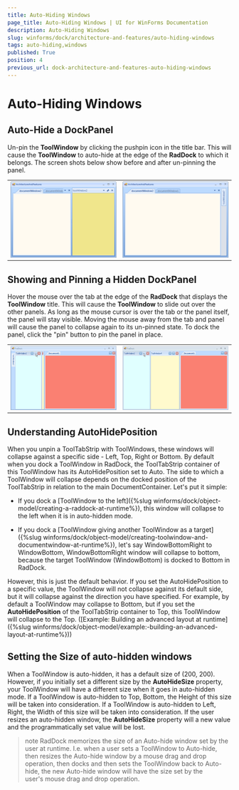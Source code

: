 ```yaml
---
title: Auto-Hiding Windows
page_title: Auto-Hiding Windows | UI for WinForms Documentation
description: Auto-Hiding Windows
slug: winforms/dock/architecture-and-features/auto-hiding-windows
tags: auto-hiding,windows
published: True
position: 4
previous_url: dock-architecture-and-features-auto-hiding-windows
---
```


# Auto-Hiding Windows



## Auto-Hide a DockPanel

Un-pin the __ToolWindow__ by clicking the pushpin icon in the title bar. This will cause the __ToolWindow__ to auto-hide at the edge of the __RadDock__ to which it belongs. The screen shots below show before and after un-pinning the panel.

|||
|----|----|
|![dock-architecture-and-features-auto-hiding-windows 001](images/dock-architecture-and-features-auto-hiding-windows001.png)|![dock-architecture-and-features-auto-hiding-windows 002](images/dock-architecture-and-features-auto-hiding-windows002.png)|



## Showing and Pinning a Hidden DockPanel

Hover the mouse over the tab at the edge of the __RadDock__ that displays the __ToolWindow__ title. This will cause the __ToolWindow__ to slide out over the other panels. As long as the mouse cursor is over the tab or the panel itself, the panel will stay visible. Moving the mouse away from the tab and panel will cause the panel to collapse again to its un-pinned state. To dock the panel, click the "pin" button to pin the panel in place.


|||
|----|----|
|![dock-architecture-and-features-auto-hiding-windows 003](images/dock-architecture-and-features-auto-hiding-windows003.png)|![dock-architecture-and-features-auto-hiding-windows 004](images/dock-architecture-and-features-auto-hiding-windows004.png)|
 

## Understanding AutoHidePosition

When you unpin a ToolTabStrip with ToolWindows, these windows will collapse against a specific side - Left, Top, Right or Bottom. By default when you dock a ToolWindow in RadDock, the ToolTabStrip container of this ToolWindow has its AutoHidePosition set to Auto. The side to which a ToolWindow will collapse depends on the docked position of the ToolTabStrip in relation to the main DocumentContainer. Let's put it simple:

* If you dock a [ToolWindow to the left]({%slug winforms/dock/object-model/creating-a-raddock-at-runtime%}), this window will collapse to the left when it is in auto-hidden mode. 
            

* If you dock a [ToolWindow giving another ToolWindow as a target]({%slug winforms/dock/object-model/creating-toolwindow-and-documentwindow-at-runtime%}), let's say WindowBottomRight to WindowBottom, WindowBottomRight window will collapse to bottom, because the target ToolWindow (WindowBottom) is docked to Bottom in RadDock.

However, this is just the default behavior. If you set the AutoHidePosition to a specific value, the ToolWindow will not collapse against its default side, but it will collapse against the direction you have specified. For example, by default a ToolWindow may collapse to Bottom, but if you set the __AutoHidePosition__ of the ToolTabStrip container to Top, this ToolWindow will collapse to the Top. ([Example: Building an advanced layout at runtime]({%slug winforms/dock/object-model/example:-building-an-advanced-layout-at-runtime%}))

 
## Setting the Size of auto-hidden windows

When a ToolWindow is auto-hidden, it has a default size of (200, 200). However, if you initially set a different size by the __AutoHideSize__ property, your ToolWindow will have a different size when it goes in auto-hidden mode. If a ToolWindow is auto-hidden to Top, Bottom, the Height of this size will be taken into consideration. If a ToolWindow is auto-hidden to Left, Right, the Width of this size will be taken into consideration. If the user resizes an auto-hidden window, the __AutoHideSize__ property will a new value and the programmatically set value will be lost. 
 
>note RadDock memorizes the size of an Auto-hide window set by the user at runtime. I.e. when a user sets a ToolWindow to Auto-hide, then resizes the Auto-hide window by a mouse drag and drop operation, then docks and then sets the ToolWindow back to Auto-hide, the new Auto-hide window will have the size set by the user's mouse drag and drop operation.
>




